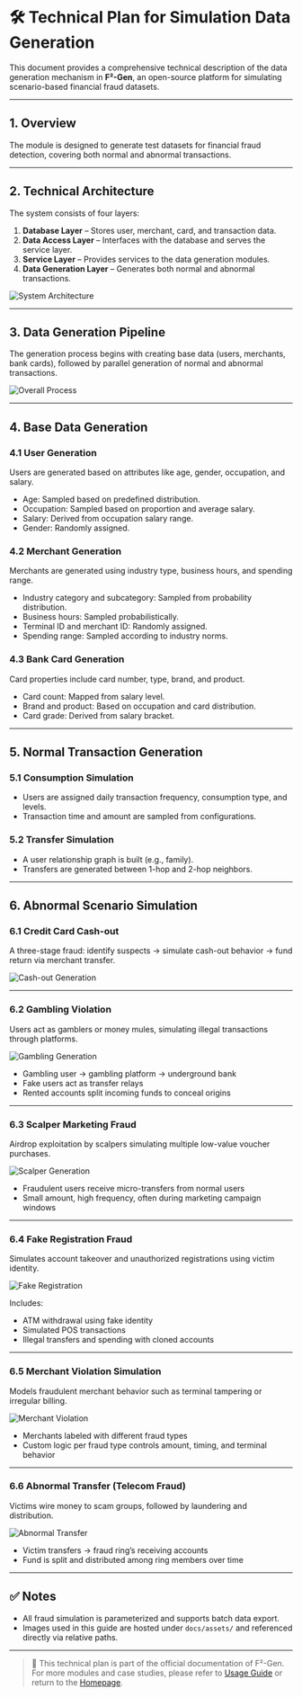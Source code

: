 # 🛠 Technical Plan for Simulation Data Generation

This document provides a comprehensive technical description of the data generation mechanism in **F²-Gen**, an open-source platform for simulating scenario-based financial fraud datasets.

---

## 1. Overview

The module is designed to generate test datasets for financial fraud detection, covering both normal and abnormal transactions.

---

## 2. Technical Architecture

The system consists of four layers:

1. **Database Layer** – Stores user, merchant, card, and transaction data.
2. **Data Access Layer** – Interfaces with the database and serves the service layer.
3. **Service Layer** – Provides services to the data generation modules.
4. **Data Generation Layer** – Generates both normal and abnormal transactions.

![System Architecture](assets/software%20architecture.png)

---

## 3. Data Generation Pipeline

The generation process begins with creating base data (users, merchants, bank cards), followed by parallel generation of normal and abnormal transactions.

![Overall Process](assets/overall%20process%20generation.png)

---

## 4. Base Data Generation

### 4.1 User Generation

Users are generated based on attributes like age, gender, occupation, and salary.

- Age: Sampled based on predefined distribution.
- Occupation: Sampled based on proportion and average salary.
- Salary: Derived from occupation salary range.
- Gender: Randomly assigned.

### 4.2 Merchant Generation

Merchants are generated using industry type, business hours, and spending range.

- Industry category and subcategory: Sampled from probability distribution.
- Business hours: Sampled probabilistically.
- Terminal ID and merchant ID: Randomly assigned.
- Spending range: Sampled according to industry norms.

### 4.3 Bank Card Generation

Card properties include card number, type, brand, and product.

- Card count: Mapped from salary level.
- Brand and product: Based on occupation and card distribution.
- Card grade: Derived from salary bracket.

---

## 5. Normal Transaction Generation

### 5.1 Consumption Simulation

- Users are assigned daily transaction frequency, consumption type, and levels.
- Transaction time and amount are sampled from configurations.

### 5.2 Transfer Simulation

- A user relationship graph is built (e.g., family).
- Transfers are generated between 1-hop and 2-hop neighbors.

---

## 6. Abnormal Scenario Simulation

### 6.1 Credit Card Cash-out

A three-stage fraud: identify suspects → simulate cash-out behavior → fund return via merchant transfer.

![Cash-out Generation](assets/cash-out%20generation.png)

---

### 6.2 Gambling Violation

Users act as gamblers or money mules, simulating illegal transactions through platforms.

![Gambling Generation](assets/gambling%20generation.png)

- Gambling user → gambling platform → underground bank
- Fake users act as transfer relays
- Rented accounts split incoming funds to conceal origins

---

### 6.3 Scalper Marketing Fraud

Airdrop exploitation by scalpers simulating multiple low-value voucher purchases.

![Scalper Generation](assets/scalper%20generation.png)

- Fraudulent users receive micro-transfers from normal users
- Small amount, high frequency, often during marketing campaign windows

---

### 6.4 Fake Registration Fraud

Simulates account takeover and unauthorized registrations using victim identity.

![Fake Registration](assets/fake%20registration.png)

Includes:
- ATM withdrawal using fake identity
- Simulated POS transactions
- Illegal transfers and spending with cloned accounts

---

### 6.5 Merchant Violation Simulation

Models fraudulent merchant behavior such as terminal tampering or irregular billing.

![Merchant Violation](assets/merchant%20violation.png)

- Merchants labeled with different fraud types
- Custom logic per fraud type controls amount, timing, and terminal behavior

---

### 6.6 Abnormal Transfer (Telecom Fraud)

Victims wire money to scam groups, followed by laundering and distribution.

![Abnormal Transfer](assets/abnormal%20transfer.png)

- Victim transfers → fraud ring’s receiving accounts
- Fund is split and distributed among ring members over time

---

## ✅ Notes

- All fraud simulation is parameterized and supports batch data export.
- Images used in this guide are hosted under `docs/assets/` and referenced directly via relative paths.

---

> 📄 This technical plan is part of the official documentation of F²-Gen. For more modules and case studies, please refer to [Usage Guide](usage.html) or return to the [Homepage](index.html).

